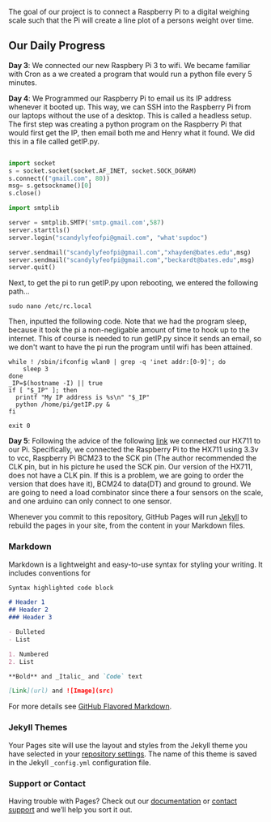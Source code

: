 The goal of our project is to connect a Raspberry Pi to a digital weighing scale such that the Pi will create a line plot of a persons weight over time.
## Our Daily Progress

**Day 3**: We connected our new Raspbery Pi 3 to wifi. We became familiar with Cron as a we created a program that would run a python file every 5 minutes.

**Day 4**: We Programmed our Raspberry Pi to email us its IP address whenever it booted up. This way, we can SSH into the Raspberry Pi from our laptops without the use of a desktop. This is called a headless setup. The first step was creating a python program on the Raspberry Pi that would first get the IP, then email both me and Henry what it found. We did this in a file called getIP.py.


```python

import socket
s = socket.socket(socket.AF_INET, socket.SOCK_DGRAM)
s.connect(("gmail.com", 80))
msg= s.getsockname()[0]
s.close()

import smtplib

server = smtplib.SMTP('smtp.gmail.com',587)
server.starttls()
server.login("scandylyfeofpi@gmail.com", "what'supdoc")

server.sendmail("scandylyfeofpi@gmail.com","xhayden@bates.edu",msg)
server.sendmail("scandylyfeofpi@gmail.com","beckardt@bates.edu",msg)
server.quit()

```

Next, to get the pi to run getIP.py upon rebooting, we entered the following path...
```shell
sudo nano /etc/rc.local
```

Then, inputted the following code. Note that we had the program sleep, because it took the pi a non-negligable amount of time to hook up to the internet. This of course is needed to run getIP.py since it sends an email, so we don't want to have the pi run the program until wifi has been attained. 

```shell
while ! /sbin/ifconfig wlan0 | grep -q 'inet addr:[0-9]'; do
    sleep 3
done
_IP=$(hostname -I) || true
if [ "$_IP" ]; then
  printf "My IP address is %s\n" "$_IP"
  python /home/pi/getIP.py &
fi

exit 0
```

**Day 5**: Following the advice of the following [link](http://graham.tech/digital-scale-hack/) we connected our HX711 to our Pi. Specifically, we connected the Raspberry Pi to the HX711 using 3.3v to vcc, Raspberry Pi BCM23 to the SCK pin (The author recommended the CLK pin, but in his picture he used the SCK pin. Our version of the HX711, does not have a CLK pin. If this is a problem, we are going to order the version that does have it), BCM24 to data(DT) and ground to ground. We are going to need a load combinator since there a four sensors on the scale, and one arduino can only connect to one sensor.

Whenever you commit to this repository, GitHub Pages will run [Jekyll](https://jekyllrb.com/) to rebuild the pages in your site, from the content in your Markdown files.

### Markdown

Markdown is a lightweight and easy-to-use syntax for styling your writing. It includes conventions for

```markdown
Syntax highlighted code block

# Header 1
## Header 2
### Header 3

- Bulleted
- List

1. Numbered
2. List

**Bold** and _Italic_ and `Code` text

[Link](url) and ![Image](src)
```

For more details see [GitHub Flavored Markdown](https://guides.github.com/features/mastering-markdown/).

### Jekyll Themes

Your Pages site will use the layout and styles from the Jekyll theme you have selected in your [repository settings](https://github.com/beckardt/Weight-Tracking-Using-Raspberry-Pi/settings). The name of this theme is saved in the Jekyll `_config.yml` configuration file.

### Support or Contact

Having trouble with Pages? Check out our [documentation](https://help.github.com/categories/github-pages-basics/) or [contact support](https://github.com/contact) and we’ll help you sort it out.
